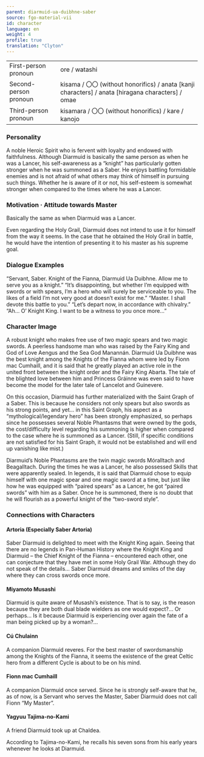 ```yaml
---
parent: diarmuid-ua-duibhne-saber
source: fgo-material-vii
id: character
language: en
weight: 4
profile: true
translation: "Clyton"
---
```


<table>
  <tr><td>First-person pronoun</td><td>ore / watashi</td></tr>
  <tr><td>Second-person pronoun</td><td>kisama / 〇〇 (without honorifics) / anata [kanji characters] / anata [hiragana characters] / omae</td></tr>
  <tr><td>Third-person pronoun</td><td>kisamara / 〇〇 (without honorifics) / kare / kanojo</td></tr>
</table>

### Personality

A noble Heroic Spirit who is fervent with loyalty and endowed with faithfulness. Although Diarmuid is basically the same person as when he was a Lancer, his self-awareness as a “knight” has particularly gotten stronger when he was summoned as a Saber. He enjoys battling formidable enemies and is not afraid of what others may think of himself in pursuing such things. Whether he is aware of it or not, his self-esteem is somewhat stronger when compared to the times where he was a Lancer.

### Motivation · Attitude towards Master

Basically the same as when Diarmuid was a Lancer.

Even regarding the Holy Grail, Diarmuid does not intend to use it for himself from the way it seems. In the case that he obtained the Holy Grail in battle, he would have the intention of presenting it to his master as his supreme goal.

### Dialogue Examples

“Servant, Saber. Knight of the Fianna, Diarmuid Ua Duibhne. Allow me to serve you as a knight.”
“It’s disappointing, but whether I’m equipped with swords or with spears, I’m a hero who will surely be serviceable to you. The likes of a field I’m not very good at doesn’t exist for me.”
“Master. I shall devote this battle to you.”
“Let’s depart now, in accordance with chivalry.”
“Ah… O’ Knight King. I want to be a witness to you once more…”

### Character Image

A robust knight who makes free use of two magic spears and two magic swords. A peerless handsome man who was raised by the Fairy King and God of Love Aengus and the Sea God Manannán. Diarmuid Ua Duibhne was the best knight among the Knights of the Fianna whom were led by Fionn mac Cumhaill, and it is said that he greatly played an active role in the united front between the knight order and the Fairy King Abarta. The tale of the blighted love between him and Princess Gráinne was even said to have become the model for the later tale of Lancelot and Guinevere.

On this occasion, Diarmuid has further materialized with the Saint Graph of a Saber. This is because he considers not only spears but also swords as his strong points, and yet… in this Saint Graph, his aspect as a “mythological/legendary hero” has been strongly emphasized, so perhaps since he possesses several Noble Phantasms that were owned by the gods, the cost/difficulty level regarding his summoning is higher when compared to the case where he is summoned as a Lancer. (Still, if specific conditions are not satisfied for his Saint Graph, it would not be established and will end up vanishing like mist.)

Diarmuid’s Noble Phantasms are the twin magic swords Móralltach and Beagalltach. During the times he was a Lancer, he also possessed Skills that were apparently sealed. In legends, it is said that Diarmuid chose to equip himself with one magic spear and one magic sword at a time, but just like how he was equipped with “paired spears” as a Lancer, he got “paired swords” with him as a Saber. Once he is summoned, there is no doubt that he will flourish as a powerful knight of the “two-sword style”.

### Connections with Characters

#### Artoria (Especially Saber Artoria)

Saber Diarmuid is delighted to meet with the Knight King again. Seeing that there are no legends in Pan-Human History where the Knight King and Diarmuid – the Chief Knight of the Fianna – encountered each other, one can conjecture that they have met in some Holy Grail War. Although they do not speak of the details… Saber Diarmuid dreams and smiles of the day where they can cross swords once more.

#### Miyamoto Musashi

Diarmuid is quite aware of Musashi’s existence. That is to say, is the reason because they are both dual blade wielders as one would expect?… Or perhaps… Is it because Diarmuid is experiencing over again the fate of a man being picked up by a woman?…

#### Cú Chulainn

A companion Diarmuid reveres. For the best master of swordsmanship among the Knights of the Fianna, it seems the existence of the great Celtic hero from a different Cycle is about to be on his mind.

#### Fionn mac Cumhaill

A companion Diarmuid once served. Since he is strongly self-aware that he, as of now, is a Servant who serves the Master, Saber Diarmuid does not call Fionn “My Master”.

#### Yagyuu Tajima-no-Kami

A friend Diarmuid took up at Chaldea.

According to Tajima-no-Kami, he recalls his seven sons from his early years whenever he looks at Diarmuid.

